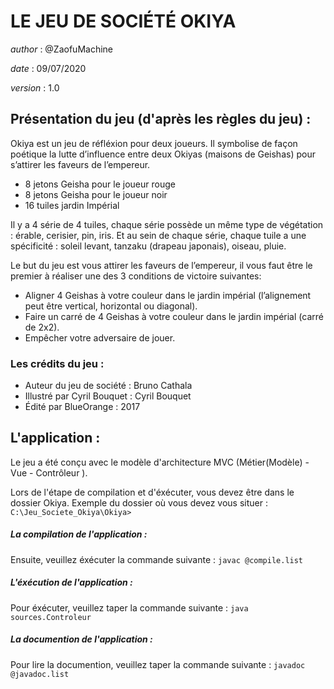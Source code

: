 # LE JEU DE SOCIÉTÉ OKIYA         

*author*  : @ZaofuMachine

*date*    : 09/07/2020

*version* : 1.0			

## Présentation du jeu (d'après les règles du jeu)	:

Okiya est un jeu de réfléxion pour deux joueurs. Il symbolise de façon poétique la lutte d’influence entre deux Okiyas (maisons de Geishas) pour s’attirer les faveurs de l’empereur.

- 8 jetons Geisha pour le joueur rouge 
- 8 jetons Geisha pour le joueur noir 
- 16 tuiles jardin Impérial

Il y a 4 série de 4 tuiles, chaque série possède un même type de végétation : érable, cerisier, pin, iris. 
Et au sein de chaque série, chaque tuile a une spécificité : soleil levant, tanzaku (drapeau japonais), oiseau, pluie.

Le but du jeu est vous attirer les faveurs de l’empereur, il vous faut être le premier à réaliser une des 3 conditions de victoire suivantes:

- Aligner 4 Geishas à votre couleur dans le jardin impérial (l’alignement peut être vertical, horizontal ou diagonal).
- Faire un carré de 4 Geishas à votre couleur dans le jardin impérial (carré de 2x2).
- Empêcher votre adversaire de jouer.

### Les crédits du jeu :

- Auteur du jeu de société 		 : Bruno Cathala
- Illustré par Cyril Bouquet 	: Cyril Bouquet
- Édité par BlueOrange 			    : 2017

## L'application :

Le jeu a été conçu avec le modèle d'architecture MVC (Métier(Modèle) - Vue - Contrôleur ).

Lors de l'étape de compilation et d'éxécuter, vous devez être dans le dossier Okiya.
Exemple du dossier où vous devez vous situer : `C:\Jeu_Societe_Okiya\Okiya>`

##### La compilation de l'application :

Ensuite, veuillez éxécuter la commande suivante : `javac @compile.list`

##### L'éxécution de l'application :  

Pour éxécuter, veuillez taper la commande suivante : `java sources.Controleur`
 
##### La documention de l'application :

Pour lire la documention, veuillez taper la commande suivante : `javadoc @javadoc.list`
